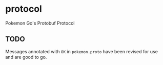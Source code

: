 # protocol
Pokemon Go's Protobuf Protocol

## TODO
Messages annotated with `OK` in `pokemon.proto`
have been revised for use and are good to go.
